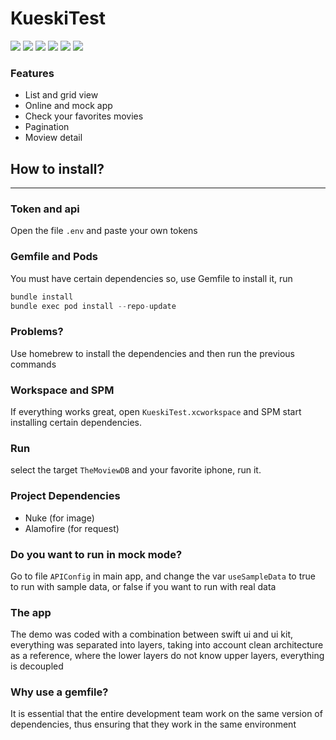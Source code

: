 # KueskiTest
![](https://img.shields.io/github/stars/pandao/editor.md.svg) ![](https://img.shields.io/github/forks/pandao/editor.md.svg) ![](https://img.shields.io/github/tag/pandao/editor.md.svg) ![](https://img.shields.io/github/release/pandao/editor.md.svg) ![](https://img.shields.io/github/issues/pandao/editor.md.svg) ![](https://img.shields.io/bower/v/editor.md.svg)

### Features

- List and grid view
- Online and mock app
- Check your favorites movies
- Pagination
- Moview detail


## How to install?
                
----

### Token and api

Open the file `.env` and paste your own tokens

### Gemfile and Pods

You must have certain dependencies so, use Gemfile to install it, run
```swift
bundle install
bundle exec pod install --repo-update
```

### Problems?

Use homebrew to install the dependencies and then run the previous commands


### Workspace and SPM

If everything works great, open `KueskiTest.xcworkspace` and SPM start installing certain dependencies.

### Run

select the  target `TheMoviewDB` and your favorite iphone, run it.

### Project Dependencies

- Nuke (for image)
- Alamofire (for request)

### Do you want to run in mock mode?

Go to file `APIConfig` in main app, and change the var `useSampleData` to true to run with sample data, or false if you want to run with real data

### The app

The demo was coded with a combination between swift ui and ui kit, everything was separated into layers, taking into account clean architecture as a reference, where the lower layers do not know upper layers, everything is decoupled

### Why use a gemfile?

It is essential that the entire development team work on the same version of dependencies, thus ensuring that they work in the same environment
